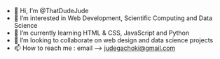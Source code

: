 - 👋 Hi, I’m @ThatDudeJude
- 👀 I’m interested in Web Development, Scientific Computing and Data Science
- 🌱 I’m currently learning HTML & CSS, JavaScript and Python
- 💞️ I’m looking to collaborate on web design and data science projects
- 📫 How to reach me : email --> judegachoki@gmail.com

<!---
ThatDudeJude/ThatDudeJude is a ✨ special ✨ repository because its `README.md` (this file) appears on your GitHub profile.
You can click the Preview link to take a look at your changes.
--->
